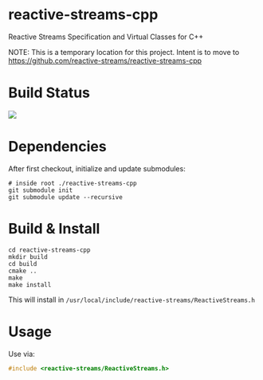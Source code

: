 # reactive-streams-cpp

Reactive Streams Specification and Virtual Classes for C++

NOTE: This is a temporary location for this project. Intent is to move to https://github.com/reactive-streams/reactive-streams-cpp

# Build Status

<a href='https://travis-ci.org/ReactiveSocket/reactive-streams-cpp/builds'><img src='https://travis-ci.org/ReactiveSocket/reactive-streams-cpp.svg?branch=master'></a>

# Dependencies

After first checkout, initialize and update submodules:

```
# inside root ./reactive-streams-cpp
git submodule init
git submodule update --recursive
```

# Build & Install

```
cd reactive-streams-cpp
mkdir build
cd build
cmake ..
make
make install
```

This will install in `/usr/local/include/reactive-streams/ReactiveStreams.h`

# Usage

Use via:

```c++
#include <reactive-streams/ReactiveStreams.h>
```
